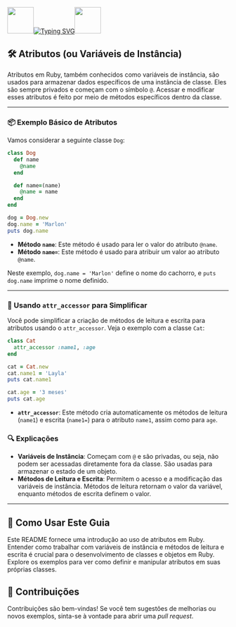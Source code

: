 <img align="margin-right: 100px;" src="https://upload.wikimedia.org/wikipedia/commons/1/13/Programming_Paradigms.svg" width="60" height="60">[![Typing SVG](https://readme-typing-svg.herokuapp.com?font=Oswald&weight=500&size=30&pause=1000&color=000000&center=true&vCenter=true&width=435&lines=Atributos+em+Ruby)](https://git.io/typing-svg)<img align="margin-left: 100px;" src="https://upload.wikimedia.org/wikipedia/commons/1/13/Programming_Paradigms.svg" width="60" height="60">

<h2>🛠️ Atributos (ou Variáveis de Instância)</h2>

Atributos em Ruby, também conhecidos como variáveis de instância, são usados para armazenar dados específicos de uma instância de classe. Eles são sempre privados e começam com o símbolo `@`. Acessar e modificar esses atributos é feito por meio de métodos específicos dentro da classe.

---

### 📦 Exemplo Básico de Atributos

Vamos considerar a seguinte classe `Dog`:

```ruby
class Dog
  def name
    @name
  end

  def name=(name)
    @name = name
  end
end

dog = Dog.new
dog.name = 'Marlon'
puts dog.name
```

- **Método `name`**: Este método é usado para ler o valor do atributo `@name`.
- **Método `name=`**: Este método é usado para atribuir um valor ao atributo `@name`.

Neste exemplo, `dog.name = 'Marlon'` define o nome do cachorro, e `puts dog.name` imprime o nome definido.

---

### 🔧 Usando `attr_accessor` para Simplificar

Você pode simplificar a criação de métodos de leitura e escrita para atributos usando o `attr_accessor`. Veja o exemplo com a classe `Cat`:

```ruby
class Cat
  attr_accessor :name1, :age
end

cat = Cat.new
cat.name1 = 'Layla'
puts cat.name1

cat.age = '3 meses'
puts cat.age
```

- **`attr_accessor`**: Este método cria automaticamente os métodos de leitura (`name1`) e escrita (`name1=`) para o atributo `name1`, assim como para `age`. 

### 🔍 Explicações

- **Variáveis de Instância**: Começam com `@` e são privadas, ou seja, não podem ser acessadas diretamente fora da classe. São usadas para armazenar o estado de um objeto.
- **Métodos de Leitura e Escrita**: Permitem o acesso e a modificação das variáveis de instância. Métodos de leitura retornam o valor da variável, enquanto métodos de escrita definem o valor.

---

## 📜 Como Usar Este Guia

Este README fornece uma introdução ao uso de atributos em Ruby. Entender como trabalhar com variáveis de instância e métodos de leitura e escrita é crucial para o desenvolvimento de classes e objetos em Ruby. Explore os exemplos para ver como definir e manipular atributos em suas próprias classes.

## 🤝 Contribuições

Contribuições são bem-vindas! Se você tem sugestões de melhorias ou novos exemplos, sinta-se à vontade para abrir uma *pull request*.